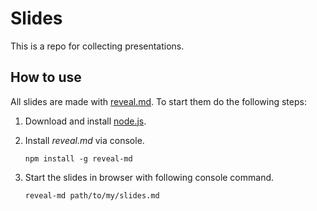 # Slides

This is a repo for collecting presentations.

## How to use

All slides are made with [reveal.md](https://github.com/webpro/reveal-md). To start them do the following steps:

1. Download and install [node.js](https://nodejs.org/en/).

1. Install *reveal.md* via console.
    ```
    npm install -g reveal-md
    ```

1. Start the slides in browser with following console command.
    ```
    reveal-md path/to/my/slides.md
    ``` 